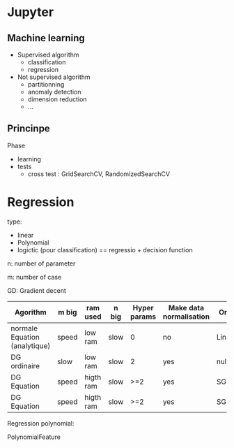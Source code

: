 # Jupyter

## Machine learning

- Supervised algorithm
  - classification
  - regression
- Not supervised algorithm
  - partitionning
  - anomaly detection
  - dimension reduction
  - ...

## Princinpe

Phase
- learning
- tests
  - cross test : GridSearchCV, RandomizedSearchCV





# Regression

type:
- linear
- Polynomial
- logictic (pour classification) == regressio + decision function



n: number of parameter

m: number of case

GD: Gradient decent

| Agorithm | m big | ram used | n big | Hyper params | Make data normalisation | On Scikit-learn |
|--- |--- |--- |--- |--- |--- |--- |
| normale Equation  (analytique) | speed | low ram | slow | 0 | no | LinearRegression|
| DG ordinaire | slow | low ram | slow | 2 | yes |null|
| DG Equation  | speed | higth ram | slow | >=2 | yes | SGDRegressor|
| DG Equation  | speed | higth ram | slow | >=2 | yes |SGDRegressor |

Regression polynomial:

PolynomialFeature

